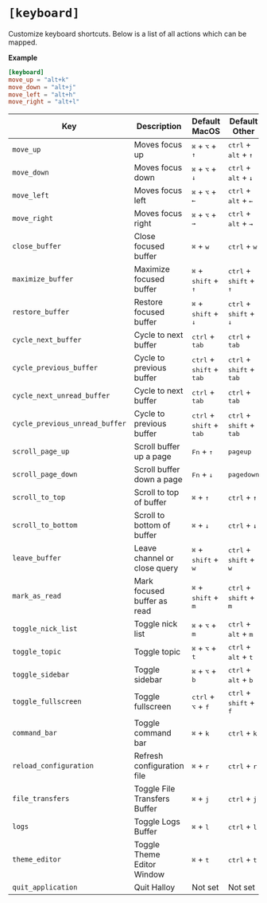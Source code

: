 # `[keyboard]`

Customize keyboard shortcuts. Below is a list of all actions which can be mapped.

**Example**

```toml
[keyboard]
move_up = "alt+k"
move_down = "alt+j"
move_left = "alt+h"
move_right = "alt+l"
```

| Key                            | Description                  | Default MacOS                                       | Default Other                                       |
| ------------------------------ | ---------------------------- | --------------------------------------------------- | --------------------------------------------------- |
| `move_up`                      | Moves focus up               | <kbd>⌘</kbd> + <kbd>⌥</kbd> + <kbd>↑</kbd>          | <kbd>ctrl</kbd> + <kbd>alt</kbd> + <kbd>↑</kbd>     |
| `move_down`                    | Moves focus down             | <kbd>⌘</kbd> + <kbd>⌥</kbd> + <kbd>↓</kbd>          | <kbd>ctrl</kbd> + <kbd>alt</kbd> + <kbd>↓</kbd>     |
| `move_left`                    | Moves focus left             | <kbd>⌘</kbd> + <kbd>⌥</kbd> + <kbd>←</kbd>          | <kbd>ctrl</kbd> + <kbd>alt</kbd> + <kbd>←</kbd>     |
| `move_right`                   | Moves focus right            | <kbd>⌘</kbd> + <kbd>⌥</kbd> + <kbd>→</kbd>          | <kbd>ctrl</kbd> + <kbd>alt</kbd> + <kbd>→</kbd>     |
| `close_buffer`                 | Close focused buffer         | <kbd>⌘</kbd> + <kbd>w</kbd>                         | <kbd>ctrl</kbd> + <kbd>w</kbd>                      |
| `maximize_buffer`              | Maximize focused buffer      | <kbd>⌘</kbd> + <kbd>shift</kbd> + <kbd>↑</kbd>      | <kbd>ctrl</kbd> + <kbd>shift</kbd> + <kbd>↑</kbd>   |
| `restore_buffer`               | Restore focused buffer       | <kbd>⌘</kbd> + <kbd>shift</kbd> + <kbd>↓</kbd>      | <kbd>ctrl</kbd> + <kbd>shift</kbd> + <kbd>↓</kbd>   |
| `cycle_next_buffer`            | Cycle to next buffer         | <kbd>ctrl</kbd> + <kbd>tab</kbd>                    | <kbd>ctrl</kbd> + <kbd>tab</kbd>                    |
| `cycle_previous_buffer`        | Cycle to previous buffer     | <kbd>ctrl</kbd> + <kbd>shift</kbd> + <kbd>tab</kbd> | <kbd>ctrl</kbd> + <kbd>shift</kbd> + <kbd>tab</kbd> |
| `cycle_next_unread_buffer`     | Cycle to next buffer         | <kbd>ctrl</kbd> + <kbd>tab</kbd>                    | <kbd>ctrl</kbd> + <kbd>tab</kbd>                    |
| `cycle_previous_unread_buffer` | Cycle to previous buffer     | <kbd>ctrl</kbd> + <kbd>shift</kbd> + <kbd>tab</kbd> | <kbd>ctrl</kbd> + <kbd>shift</kbd> + <kbd>tab</kbd> |
| `scroll_page_up`               | Scroll buffer up a page      | <kbd>Fn</kbd> + <kbd>↑</kbd>                        | <kbd>pageup</kbd>                                   |
| `scroll_page_down`             | Scroll buffer down a page    | <kbd>Fn</kbd> + <kbd>↓</kbd>                        | <kbd>pagedown</kbd>                                 |
| `scroll_to_top`                | Scroll to top of buffer      | <kbd>⌘</kbd> + <kbd>↑</kbd>                         | <kbd>ctrl</kbd> + <kbd>↑</kbd>                      |
| `scroll_to_bottom`             | Scroll to bottom of buffer   | <kbd>⌘</kbd> + <kbd>↓</kbd>                         | <kbd>ctrl</kbd> + <kbd>↓</kbd>                      |
| `leave_buffer`                 | Leave channel or close query | <kbd>⌘</kbd> + <kbd>shift</kbd> + <kbd>w</kbd>      | <kbd>ctrl</kbd> + <kbd>shift</kbd> + <kbd>w</kbd>   |
| `mark_as_read`                 | Mark focused buffer as read  | <kbd>⌘</kbd> + <kbd>shift</kbd> + <kbd>m</kbd>      | <kbd>ctrl</kbd> + <kbd>shift</kbd> + <kbd>m</kbd>   |
| `toggle_nick_list`             | Toggle nick list             | <kbd>⌘</kbd> + <kbd>⌥</kbd> + <kbd>m</kbd>          | <kbd>ctrl</kbd> + <kbd>alt</kbd> + <kbd>m</kbd>     |
| `toggle_topic`                 | Toggle topic                 | <kbd>⌘</kbd> + <kbd>⌥</kbd> + <kbd>t</kbd>          | <kbd>ctrl</kbd> + <kbd>alt</kbd> + <kbd>t</kbd>     |
| `toggle_sidebar`               | Toggle sidebar               | <kbd>⌘</kbd> + <kbd>⌥</kbd> + <kbd>b</kbd>          | <kbd>ctrl</kbd> + <kbd>alt</kbd> + <kbd>b</kbd>     |
| `toggle_fullscreen`            | Toggle fullscreen            | <kbd>ctrl</kbd> + <kbd>⌥</kbd> + <kbd>f</kbd>       | <kbd>ctrl</kbd> + <kbd>shift</kbd> + <kbd>f</kbd>   |
| `command_bar`                  | Toggle command bar           | <kbd>⌘</kbd> + <kbd>k</kbd>                         | <kbd>ctrl</kbd> + <kbd>k</kbd>                      |
| `reload_configuration`         | Refresh configuration file   | <kbd>⌘</kbd> + <kbd>r</kbd>                         | <kbd>ctrl</kbd> + <kbd>r</kbd>                      |
| `file_transfers`               | Toggle File Transfers Buffer | <kbd>⌘</kbd> + <kbd>j</kbd>                         | <kbd>ctrl</kbd> + <kbd>j</kbd>                      |
| `logs`                         | Toggle Logs Buffer           | <kbd>⌘</kbd> + <kbd>l</kbd>                         | <kbd>ctrl</kbd> + <kbd>l</kbd>                      |
| `theme_editor`                 | Toggle Theme Editor Window   | <kbd>⌘</kbd> + <kbd>t</kbd>                         | <kbd>ctrl</kbd> + <kbd>t</kbd>                      |
| `quit_application`             | Quit Halloy                  | Not set                                             | Not set                                             |
